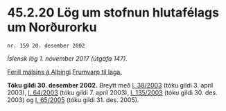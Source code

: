 # 45.2.20 Lög um stofnun hlutafélags um Norðurorku

`nr. 159 20. desember 2002`

_Íslensk lög 1. nóvember 2017 (útgáfa 147)._

[Ferill málsins á Alþingi](https://www.althingi.is/thingstorf/thingmalalistar-eftir-thingum/ferill/?ltg=128&mnr=457)
[Frumvarp til laga.](https://www.althingi.is/altext/128/s/0685.html)

**Tóku gildi 30. desember 2002.**
Breytt með
[l. 38/2003](https://althingi.is/altext/stjt/2003.038.html) (tóku gildi 3. apríl 2003),
[l. 64/2003](https://althingi.is/altext/stjt/2003.064.html) (tóku gildi 7. apríl 2003),
[l. 135/2003](https://althingi.is/altext/stjt/2003.135.html) (tóku gildi 30. des. 2003) og
[l. 65/2005](https://althingi.is/altext/stjt/2005.065.html) (tóku gildi 31. des. 2005).


